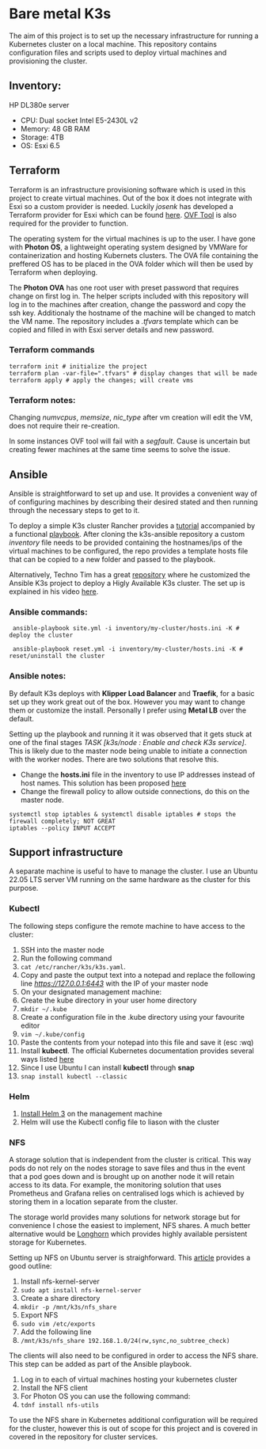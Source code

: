 # Bare metal K3s

The aim of this project is to set up the necessary infrastructure for running a Kubernetes cluster on a local machine. This repository contains configuration files and scripts used to deploy virtual machines and provisioning the cluster.

## Inventory:

HP DL380e server
* CPU: Dual socket Intel E5-2430L v2
* Memory: 48 GB RAM
* Storage: 4TB
* OS: Esxi 6.5

## Terraform

Terraform is an infrastructure provisioning software which is used in this project to create virtual machines.
Out of the box it does not integrate with Esxi so a custom provider is needed. Luckily *josenk* has developed a Terraform provider for Esxi which can be found [here](https://github.com/josenk/terraform-provider-esxi). [OVF Tool](https://developer.vmware.com/web/tool/4.4.0/ovf) is also required for the provider to function.

The operating system for the virtual machines is up to the user. I have gone with **Photon OS**, a lightweight operating system designed by VMWare for containerization and hosting Kubernets clusters. The OVA file containing the preffered OS has to be placed in the OVA folder which will then be used by Terraform when deploying.

The **Photon OVA** has one root user with preset password that requires change on first log in. The helper scripts included with this repository will log in to the machines after creation, change the password and copy the ssh key. Additionaly the hostname of the machine will be changed to match the VM name. The repository includes a *.tfvars* template which can be copied and filled in with Esxi server details and new password.

### Terraform commands
``` 
terraform init # initialize the project
terraform plan -var-file=".tfvars" # display changes that will be made
terraform apply # apply the changes; will create vms
```
### Terraform notes:
Changing *numvcpus*, *memsize*, *nic_type* after vm creation will edit the VM, does not require their re-creation.

In some instances OVF tool will fail with a *segfault*. Cause is uncertain but creating fewer machines at the same time seems to solve the issue.

## Ansible

Ansible is straightforward to set up and use. It provides a convenient way of of configuring machines by describing their desired stated and then running through the necessary steps to get to it.

To deploy a simple K3s cluster Rancher provides a [tutorial](https://www.suse.com/c/rancher_blog/deploying-k3s-with-ansible/) accompanied by a functional [playbook](https://github.com/k3s-io/k3s-ansible). After cloning the k3s-ansible repository a custom *inventory* file needs to be provided containing the hostnames/ips of the virtual machines to be configured, the repo provides a template hosts file that can be copied to a new folder and passed to the playbook.

Alternatively, Techno Tim has a great [repository](https://github.com/techno-tim/k3s-ansible) where he customized the Ansible K3s project to deploy a Higly Available K3s cluster. The set up is explained in his video [here](https://www.youtube.com/watch?v=CbkEWcUZ7zM).

### Ansible commands:
```
 ansible-playbook site.yml -i inventory/my-cluster/hosts.ini -K # deploy the cluster

 ansible-playbook reset.yml -i inventory/my-cluster/hosts.ini -K # reset/uninstall the cluster
 ```

### Ansible notes:
By default K3s deploys with **Klipper Load Balancer** and **Traefik**, for a basic set up they work great out of the box. However you may want to change them or customize the install. Personally I prefer using **Metal LB** over the default. 

Setting up the playbook and running it it was observed that it gets stuck at one of the final stages *TASK [k3s/node : Enable and check K3s service]*. This is likely due to the master node being unable to initiate a connection with the worker nodes. There are two solutions that resolve this.
* Change the **hosts.ini** file in the inventory to use IP addresses instead of host names. This solution has been proposed [here](https://github.com/k3s-io/k3s-ansible/issues/57)
* Change the firewall policy to allow outside connections, do this on the master node. 
``` 
systemctl stop iptables & systemctl disable iptables # stops the firewall completely; NOT GREAT
iptables --policy INPUT ACCEPT
```

## Support infrastructure
A separate machine is useful to have to manage the cluster. I use an Ubuntu 22.05 LTS server VM running on the same hardware as the cluster for this purpose.

### Kubectl

The following steps configure the remote machine to have access to the cluster:
1. SSH into the master node
2. Run the following command 
2. ```cat /etc/rancher/k3s/k3s.yaml```.
3. Copy and paste the output text into a notepad and replace the following line *https://127.0.0.1:6443* with the IP of your master node
4. On your designated management machine:
5. Create the kube directory in your user home directory 
5. ```mkdir ~/.kube```
6. Create a configuration file in the .kube directory using your favourite editor
6. ```vim ~/.kube/config```
7. Paste the contents from your notepad into this file and save it (esc :wq)
8. Install **kubectl**. The official Kubernetes documentation provides several ways listed [here](https://kubernetes.io/docs/tasks/tools/install-kubectl-linux/)
8. Since I use Ubuntu I can install **kubectl** through **snap**
9. ```snap install kubectl --classic```

### Helm
1. [Install Helm 3](https://helm.sh/docs/intro/install/) on the management machine
2. Helm will use the Kubectl config file to liason with the cluster

### NFS
A storage solution that is independent from the cluster is critical. This way pods do not rely on the nodes storage to save files and thus in the event that a pod goes down and is brought up on another node it will retain access to its data. For example, the monitoring solution that uses Prometheus and Grafana relies on centralised logs which is achieved by storing them in a location separate from the cluster.

The storage world provides many solutions for network storage but for convenience I chose the easiest to implement, NFS shares. A much better alternative would be [Longhorn](https://longhorn.io/) which provides highly available persistent storage for Kubernetes.

Setting up NFS on Ubuntu server is straighforward. This [article](https://www.digitalocean.com/community/tutorials/how-to-set-up-an-nfs-mount-on-ubuntu-20-04) provides a good outline:
1. Install nfs-kernel-server
1. ```sudo apt install nfs-kernel-server```
2. Create a share directory
2. ```mkdir -p /mnt/k3s/nfs_share```
3. Export NFS 
3. ```sudo vim /etc/exports```
3. Add the following line
3. ```/mnt/k3s/nfs_share 192.168.1.0/24(rw,sync,no_subtree_check)```

The clients will also need to be configured in order to access the NFS share. This step can be added as part of the Ansible playbook.
1. Log in to each of virtual machines hosting your kubernetes cluster
2. Install the NFS client 
3. For Photon OS you can use the following command:
4. ```tdnf install nfs-utils```

To use the NFS share in Kubernetes additional configuration will be required for the cluster, however this is out of scope for this project and is covered in covered in the repository for cluster services.




